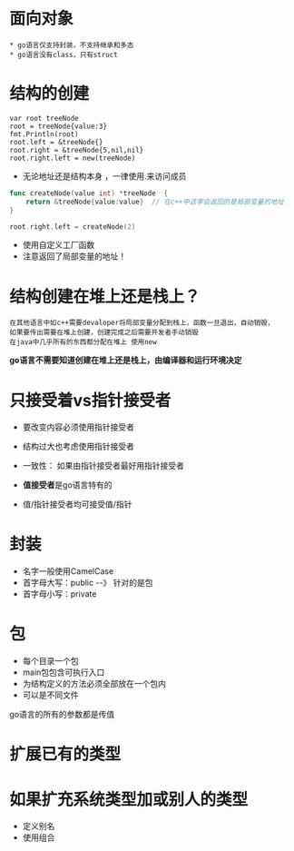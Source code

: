 # 面向对象
    * go语言仅支持封装，不支持继承和多态
    * go语言没有class，只有struct



# 结构的创建
    var root treeNode
	root = treeNode{value:3}
	fmt.Println(root)
	root.left = &treeNode{}
	root.right = &treeNode{5,nil,nil}
	root.right.left = new(treeNode)

* 无论地址还是结构本身 ，一律使用.来访问成员
```go
func createNode(value int) *treeNode  {
	return &treeNode{value:value}  // 在c++中这李会返回的是局部变量的地址
}

root.right.left = createNode(2)
```

* 使用自定义工厂函数
* 注意返回了局部变量的地址！ 


# 结构创建在堆上还是栈上？
    在其他语言中如c++需要devaloper将局部变量分配到栈上，函数一旦退出，自动销毁，
    如果要传出需要在堆上创建，创建完成之后需要开发者手动销毁
    在java中几乎所有的东西都分配在堆上 使用new
    
**go语言不需要知道创建在堆上还是栈上，由编译器和运行环境决定**


# 只接受着vs指针接受者
* 要改变内容必须使用指针接受者
* 结构过大也考虑使用指针接受者
* 一致性： 如果由指针接受者最好用指针接受者
    
* **值接受者**是go语言特有的
* 值/指针接受者均可接受值/指针
    

# 封装
* 名字一般使用CamelCase
* 首字母大写：public    --》 针对的是包
* 首字母小写：private

# 包

* 每个目录一个包
* main包包含可执行入口
* 为结构定义的方法必须全部放在一个包内
* 可以是不同文件

go语言的所有的参数都是传值



# 扩展已有的类型
# 如果扩充系统类型加或别人的类型
* 定义别名
* 使用组合

